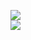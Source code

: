 [![](https://img.shields.io/badge/Made%20With-Github%20Spray-lightgrey.svg?style=for-the-badge&logo=github)](https://github.com/Annihil/github-spray#445)  
[![](https://i.imgur.com/2DrTn0Z.gif)](https://github.com/Annihil/github-spray)